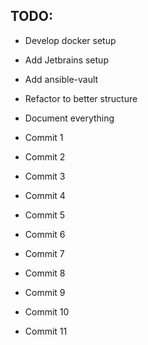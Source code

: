 ## TODO:

* Develop docker setup
* Add Jetbrains setup
* Add ansible-vault
* Refactor to better structure
* Document everything

* Commit 1
* Commit 2
* Commit 3
* Commit 4
* Commit 5
* Commit 6
* Commit 7

* Commit 8
* Commit 9
* Commit 10

* Commit 11
